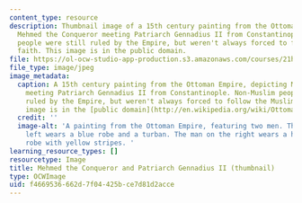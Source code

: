 ```yaml
---
content_type: resource
description: Thumbnail image of a 15th century painting from the Ottoman Empire, depicting
  Mehmed the Conqueror meeting Patriarch Gennadius II from Constantinople. Non-Muslim
  people were still ruled by the Empire, but weren't always forced to follow the Muslim
  faith. This image is in the public domain.
file: https://ol-ocw-studio-app-production.s3.amazonaws.com/courses/21h-365-cultural-pluralism-in-modern-middle-east-spring-2014/f4669536662d7f04425bce7d81d2acce_21H-365s14-th.jpg
file_type: image/jpeg
image_metadata:
  caption: A 15th century painting from the Ottoman Empire, depicting Mehmed the Conqueror
    meeting Patriarch Gennadius II from Constantinople. Non-Muslim people were still
    ruled by the Empire, but weren't always forced to follow the Muslim faith. This
    image is in the [public domain](http://en.wikipedia.org/wiki/Ottoman_Empire#mediaviewer/File:Gennadios_II_and_Mehmed_II.jpg).
  credit: ''
  image-alt: 'A painting from the Ottoman Empire, featuring two men. The man on the
    left wears a blue robe and a turban. The man on the right wears a hooded brown
    robe with yellow stripes. '
learning_resource_types: []
resourcetype: Image
title: Mehmed the Conqueror and Patriarch Gennadius II (thumbnail)
type: OCWImage
uid: f4669536-662d-7f04-425b-ce7d81d2acce
---
```

